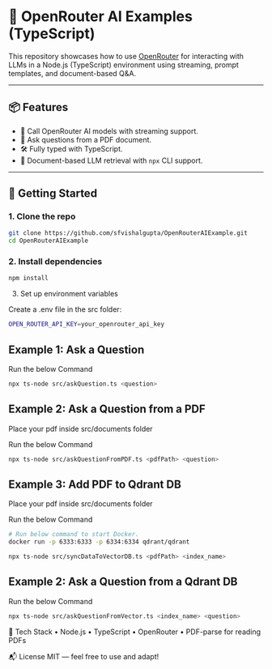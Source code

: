 # 🧠 OpenRouter AI Examples (TypeScript)

This repository showcases how to use [OpenRouter](https://openrouter.ai) for interacting with LLMs in a Node.js (TypeScript) environment using streaming, prompt templates, and document-based Q&A.

---

## 📦 Features

- 🤖 Call OpenRouter AI models with streaming support.
- 📄 Ask questions from a PDF document.
- 🛠️ Fully typed with TypeScript.
- 📂 Document-based LLM retrieval with `npx` CLI support.

---

## 🚀 Getting Started

### 1. Clone the repo

```bash
git clone https://github.com/sfvishalgupta/OpenRouterAIExample.git
cd OpenRouterAIExample
```

### 2.  Install dependencies
```bash
npm install
```

3. Set up environment variables

Create a .env file in the src folder:
```bash
OPEN_ROUTER_API_KEY=your_openrouter_api_key
```

## Example 1: Ask a Question

Run the below Command

```bash
npx ts-node src/askQuestion.ts <question>
```

## Example 2: Ask a Question from a PDF

Place your pdf inside src/documents folder

Run the below Command

```bash
npx ts-node src/askQuestionFromPDF.ts <pdfPath> <question>
```

## Example 3: Add PDF to Qdrant DB

Place your pdf inside src/documents folder

Run the below Command

```bash
# Run below command to start Docker.
docker run -p 6333:6333 -p 6334:6334 qdrant/qdrant

npx ts-node src/syncDataToVectorDB.ts <pdfPath> <index_name>
```

## Example 2: Ask a Question from a Qdrant DB

Run the below Command

```bash
npx ts-node src/askQuestionFromVector.ts <index_name> <question>
```

🧠 Tech Stack
	•	Node.js
	•	TypeScript
	•	OpenRouter
	•	PDF-parse for reading PDFs

📬 License
MIT — feel free to use and adapt!

